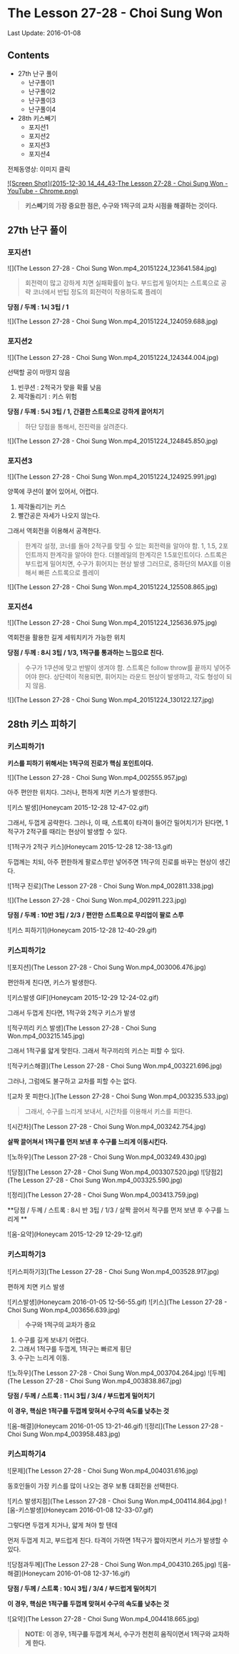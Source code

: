 # The Lesson 27-28 - Choi Sung Won

Last Update: 2016-01-08

## Contents

* 27th 난구 풀이
    * 난구풀이1
    * 난구풀이2
    * 난구풀이3
    * 난구풀이4
* 28th 키스빼기
    * 포지션1
    * 포지션2
    * 포지션3
    * 포지션4

전체동영상: 이미지 클릭

[![Screen Shot](2015-12-30 14_44_43-The Lesson 27-28 - Choi Sung Won - YouTube - Chrome.png)](https://youtu.be/3q6FHg-lJWM)

> **키스빼기의 가장 중요한 점은, 수구와 1적구의 교차 시점을 해결하는 것이다.**

## 27th 난구 풀이

### 포지션1

![](The Lesson 27-28 - Choi Sung Won.mp4_20151224_123641.584.jpg)

> 회전력이 많고 강하게 치면 실패확률이 높다.
> 부드럽게 밀어치는 스트록으로 공략
> 코너에서 반팁 정도의 회전력이 작용하도록 플레이

**당점 / 두께 : 1시 3팁 / 1**

![](The Lesson 27-28 - Choi Sung Won.mp4_20151224_124059.688.jpg)

### 포지션2

![](The Lesson 27-28 - Choi Sung Won.mp4_20151224_124344.004.jpg)

선택할 공이 마땅지 않음

1. 빈쿠션 : 2적국가 맞을 확률 낮음
2. 제각돌리기 : 키스 위험

**당점 / 두께 : 5시 3팁 / 1, 간결한 스트록으로 강하게 끌어치기**

> 하단 당점을 통해서, 전진력을 살려준다.

![](The Lesson 27-28 - Choi Sung Won.mp4_20151224_124845.850.jpg)

### 포지션3

![](The Lesson 27-28 - Choi Sung Won.mp4_20151224_124925.991.jpg)

양쪽에 쿠션이 붙어 있어서, 어렵다.

1. 제각돌리기는 키스
2. 빨간공은 자세가 나오지 않는다.

그래서 역회전을 이용해서 공격한다.

> 한계각 설정, 코너를 돌아 2적구를 맞힐 수 있는 회전력을 알아야 함.
> 1, 1.5, 2포인트까지 한계각을 알아야 한다.
> 더블레일의 한계각은 1.5포인트이다.
> 스트록은 부드럽게 밀어치면, 수구가 휘어지는 현상 발생
> 그러므로, 중하단의 MAX를 이용해서 빠른 스트록으로 플레이

![](The Lesson 27-28 - Choi Sung Won.mp4_20151224_125508.865.jpg)


### 포지션4

![](The Lesson 27-28 - Choi Sung Won.mp4_20151224_125636.975.jpg)

역회전을 활용한 길게 세워치키가 가능한 위치

**당점 / 두께 : 8시 3팁 / 1/3, 1적구를 통과하는 느낌으로 친다.**

> 수구가 1쿠션에 맞고 반발이 생겨야 함.
> 스트록은 follow throw를 끝까지 넣어주어야 한다.
> 상단력이 적용되면, 휘어지는 라운드 현상이 발생하고, 각도 형성이 되지 않음.

![](The Lesson 27-28 - Choi Sung Won.mp4_20151224_130122.127.jpg)


## 28th 키스 피하기

### 키스피하기1

**키스를 피하기 위해서는 1적구의 진로가 핵심 포인트이다.**

![](The Lesson 27-28 - Choi Sung Won.mp4_002555.957.jpg)

아주 편안한 위치다. 그러나, 편하게 치면 키스가 발생한다.

![키스 발생](Honeycam 2015-12-28 12-47-02.gif)

그래서, 두껍게 공략한다.
그러나, 이 때, 스트록이 타격이 들어간 밀어치기가 된다면, 1적구가 2적구를 때리는 현상이 발생할 수 있다.

![1적구가 2적구 키스](Honeycam 2015-12-28 12-38-13.gif)

두껍께는 치되, 아주 편한하게 팔로스루만 넣어주면 1적구의 진로를 바꾸는 현상이 생긴다.

![1적구 진로](The Lesson 27-28 - Choi Sung Won.mp4_002811.338.jpg)

![](The Lesson 27-28 - Choi Sung Won.mp4_002911.223.jpg)

**당점 / 두께 : 10반 3팁 / 2/3 / 편안한 스트록으로 무리업이 팔로 스루**

![키스 피하기1](Honeycam 2015-12-28 12-40-29.gif)

### 키스피하기2

![포지션](The Lesson 27-28 - Choi Sung Won.mp4_003006.476.jpg)

편안하게 친다면, 키스가 발생한다.

![키스발생 GIF](Honeycam 2015-12-29 12-24-02.gif)

그래서 두껍게 친다면, 1적구와 2적구 키스가 발생

![적구끼리 키스 발생](The Lesson 27-28 - Choi Sung Won.mp4_003215.145.jpg)

그래서 1적구룰 얇게 맞힌다. 그래서 적구끼리의 키스는 피할 수 있다.

![적구키스해결](The Lesson 27-28 - Choi Sung Won.mp4_003221.696.jpg)

그러나, 그럼에도 불구하고 교차를 피할 수는 없다.

![교차 못 피한다.](The Lesson 27-28 - Choi Sung Won.mp4_003235.533.jpg)

> 그래서, 수구를 느리게 보내서, 시간차를 이용해서 키스를 피한다.

![시간차](The Lesson 27-28 - Choi Sung Won.mp4_003242.754.jpg)

**살짝 끌어쳐서 1적구를 먼저 보낸 후 수구를 느리게 이동시킨다.**

![노하우](The Lesson 27-28 - Choi Sung Won.mp4_003249.430.jpg)

![당점](The Lesson 27-28 - Choi Sung Won.mp4_003307.520.jpg)
![당점2](The Lesson 27-28 - Choi Sung Won.mp4_003325.590.jpg)

![정리](The Lesson 27-28 - Choi Sung Won.mp4_003413.759.jpg)

**당점 / 두께 / 스트록 : 8시 반 3팁 / 1/3 / 살짝 끌어서 적구를 먼저 보낸 후 수구를 느리게 **

![움-요약](Honeycam 2015-12-29 12-29-12.gif)

### 키스피하기3

![키스피하기3](The Lesson 27-28 - Choi Sung Won.mp4_003528.917.jpg)

편하게 치면 키스 발생

![키스발생](Honeycam 2016-01-05 12-56-55.gif)
![키스](The Lesson 27-28 - Choi Sung Won.mp4_003656.639.jpg)

> **수구와 1적구의 교차가 중요**

1. 수구를 길게 보내기 어렵다.
2. 그래서 1적구를 두껍게, 1적구는 빠르게 횡단
3. 수구는 느리게 이동.

![노하우](The Lesson 27-28 - Choi Sung Won.mp4_003704.264.jpg)
![두께](The Lesson 27-28 - Choi Sung Won.mp4_003838.867.jpg)

**당점 / 두께 / 스트록 : 11시 3팁 / 3/4 / 부드럽게 밀어치기**

**이 경우, 핵심은 1적구를 두껍께 맞혀서 수구의 속도를 낮추는 것**

![움-해결](Honeycam 2016-01-05 13-21-46.gif)
![정리](The Lesson 27-28 - Choi Sung Won.mp4_003958.483.jpg)

### 키스피하기4

![문제](The Lesson 27-28 - Choi Sung Won.mp4_004031.616.jpg)

동호인들이 가장 키스를 많이 나오는 경우
보통 대회전을 선택한다.

![키스 발생지점](The Lesson 27-28 - Choi Sung Won.mp4_004114.864.jpg)
![움-키스발생](Honeycam 2016-01-08 12-33-07.gif)

그렇다면 두껍게 치거나, 얇게 쳐야 할 텐데

먼저 두껍게 치고, 부드럽게 친다. 타격이 가하면 1적구가 짧아지면서 키스가 발생할 수 있다.

![당점과두께](The Lesson 27-28 - Choi Sung Won.mp4_004310.265.jpg)
![움-해결](Honeycam 2016-01-08 12-37-16.gif)

**당점 / 두께 / 스트록 : 10시 3팁 / 3/4 / 부드럽게 밀어치기**

**이 경우, 핵심은 1적구를 두껍께 맞혀서 수구의 속도를 낮추는 것**

![요약](The Lesson 27-28 - Choi Sung Won.mp4_004418.665.jpg)

> **NOTE: 이 경우, 1적구를 두껍게 쳐서, 수구가 천천히 움직이면서 1적구와 교차하게 한다.**

